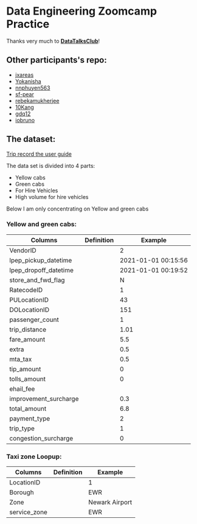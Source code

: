 # Data Engineering Zoomcamp Practice

Thanks very much to [**DataTalksClub**](https://github.com/DataTalksClub)!

## Other participants's repo:
- [jxareas](https://github.com/jxareas/de-zoomcamp-2024)
- [Yokanisha](https://github.com/Yokanisha/DataZoomCamp2024)
- [nnphuyen563](https://github.com/nnphuyen563/DE-Zoomcamp-2024)
- [sf-pear](https://github.com/sf-pear/data-engineering)
- [rebekamukherjee](https://github.com/rebekamukherjee/data-engineering-zoomcamp)
- [10Kang](https://github.com/10Kang/DE_Zoomcamp2024_ZY)
- [gdq12](https://github.com/gdq12/data-engineering-zoomcamp-2024)
- [iobruno](https://github.com/iobruno/data-engineering-zoomcamp)



## The dataset:
[Trip record the user guide](https://www.nyc.gov/assets/tlc/downloads/pdf/trip_record_user_guide.pdf)


The data set is divided into 4 parts:

- Yellow cabs
- Green cabs
- For Hire Vehicles
- High volume for hire vehicles



Below I am only concentrating on Yellow and green cabs

### Yellow and green cabs:


| Columns               | Definition | Example             |
| --------------------- | ---------- | ------------------- |
| VendorID              |            | 2                   |
| lpep_pickup_datetime  |            | 2021-01-01 00:15:56 |
| lpep_dropoff_datetime |            | 2021-01-01 00:19:52 |
| store_and_fwd_flag    |            | N                   |
| RatecodeID            |            | 1                   |
| PULocationID          |            | 43                  |
| DOLocationID          |            | 151                 |
| passenger_count       |            | 1                   |
| trip_distance         |            | 1.01                |
| fare_amount           |            | 5.5                 |
| extra                 |            | 0.5                 |
| mta_tax               |            | 0.5                 |
| tip_amount            |            | 0                   |
| tolls_amount          |            | 0                   |
| ehail_fee             |            |                     |
| improvement_surcharge |            | 0.3                 |
| total_amount          |            | 6.8                 |
| payment_type          |            | 2                   |
| trip_type             |            | 1                   |
| congestion_surcharge  |            | 0                   |



### Taxi zone Loopup:

| Columns      | Definition | Example        |
| ------------ | ---------- | -------------- |
| LocationID   |            | 1              |
| Borough      |            | EWR            |
| Zone         |            | Newark Airport |
| service_zone |            | EWR            |
